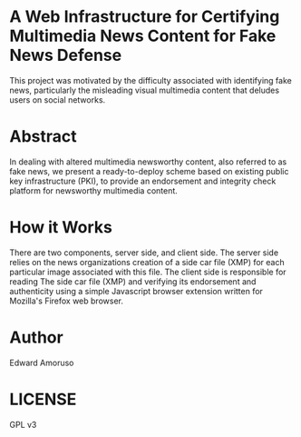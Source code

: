 # A Web Infrastructure for Certifying Multimedia News Content for Fake News Defense
This project was motivated by the difficulty associated with identifying fake news,
particularly the misleading visual multimedia content that deludes users on social
networks.  

# Abstract
In dealing with altered multimedia newsworthy content, also referred to as fake
news, we present a ready-to-deploy scheme based on existing public key
infrastructure (PKI), to provide an endorsement and integrity check platform for
newsworthy multimedia content.  

# How it Works
There are two components, server side, and client side.  The server side relies
on the news organizations creation of a side car file (XMP) for each particular
image associated with this file.  The client side is responsible for reading The
side car file (XMP) and verifying its endorsement and authenticity using
a simple Javascript browser extension written for Mozilla's Firefox web browser.

# Author
 Edward Amoruso

# LICENSE
GPL v3
